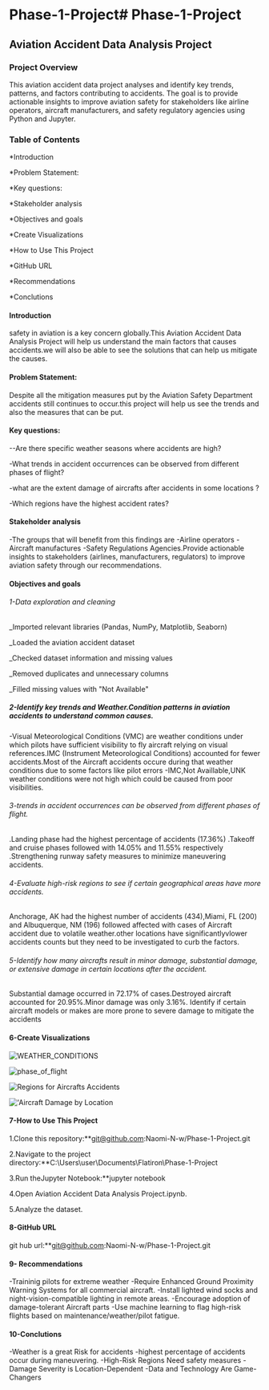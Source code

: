# Phase-1-Project# Phase-1-Project

## Aviation Accident Data Analysis Project

### Project Overview

This aviation accident data project analyses and identify key trends, patterns, and factors contributing to accidents. The goal is to provide actionable insights to improve aviation safety for stakeholders like airline operators, aircraft manufacturers, and safety regulatory agencies using Python and Jupyter.

### Table of Contents

*Introduction

*Problem Statement:

*Key questions:

*Stakeholder analysis

*Objectives and goals

*Create Visualizations

*How to Use This Project

*GitHub URL

*Recommendations   

*Conclutions 

#### Introduction
safety in aviation is a key concern globally.This Aviation Accident Data Analysis Project will help us understand the main factors that causes accidents.we will also be able to see the solutions that can help us mitigate the causes.

#### Problem Statement:
Despite all the mitigation measures put by the Aviation Safety Department accidents still continues to occur.this project will help us see the trends and also the measures that can be put.

#### Key questions:
--Are there specific weather seasons where accidents are high?

-What trends in accident occurrences can be observed from different phases of flight?

-what are the extent damage of aircrafts after accidents in some locations ?

-Which regions have the highest accident rates?
 
#### Stakeholder analysis

-The groups that will benefit from this findings are -Airline operators -Aircraft manufactures -Safety Regulations Agencies.Provide actionable insights to stakeholders (airlines, manufacturers, regulators) to improve aviation safety through our recommendations.

#### Objectives and goals

###### 1-Data exploration and cleaning
_Imported relevant libraries (Pandas, NumPy, Matplotlib, Seaborn)

_Loaded the aviation accident dataset

_Checked dataset information and missing values

_Removed duplicates and unnecessary columns

_Filled missing values with "Not Available"

##### 2-Identify key trends and Weather.Condition patterns in aviation accidents to understand common causes.
-Visual Meteorological Conditions (VMC) are weather conditions under which pilots have sufficient visibility to fly aircraft relying on visual references.IMC (Instrument Meteorological Conditions) accounted for fewer accidents.Most of the Aircraft accidents occure during that weather conditions due to some factors like pilot errors -IMC,Not Availlable,UNK weather conditions were not high which could be caused from poor visibilities.

###### 3-trends in accident occurrences can be observed from different phases of flight.
.Landing phase had the highest percentage of accidents (17.36%)
.Takeoff and cruise phases followed with 14.05% and 11.55% respectively
.Strengthening runway safety measures to minimize maneuvering accidents.
    
###### 4-Evaluate high-risk regions to see if certain geographical areas have more accidents.
Anchorage, AK had the highest number of accidents (434),Miami, FL (200) and Albuquerque, NM (196) followed affected with cases of Aircraft accident due to volatile weather.other  locations have significantlyvlower accidents  counts but they need to be investigated to curb the factors.
  
###### 5-Identify how many aircrafts result in minor damage, substantial damage, or extensive damage in certain locations after the accident.
Substantial damage occurred in 72.17% of cases.Destroyed aircraft accounted for 20.95%.Minor damage was only 3.16%. Identify if certain aircraft models or makes are more prone to severe damage to mitigate the accidents
    
#### 6-Create Visualizations

![WEATHER_CONDITIONS](https://github.com/Naomi-N-w/Phase-1-Project/blob/main/Weather%20Conditions%20During%20Aircraft%20Accidents.png)

![phase_of_flight](https://github.com/Naomi-N-w/Phase-1-Project/blob/main/Accidents%20by%20broad_phase_of_flight%20.png)

![Regions for Aircrafts Accidents](https://github.com/Naomi-N-w/Phase-1-Project/blob/main/Top%2010%20High-Risk%20Regions%20for%20Aircrafts%20Accidents.png)

!['Aircraft Damage by Location](https://github.com/Naomi-N-w/Phase-1-Project/blob/main/Aircraft%20Damage%20by%20Location.png)

#### 7-How to Use This Project

1.Clone this repository:**git@github.com:Naomi-N-w/Phase-1-Project.git

2.Navigate to the project directory:**C:\Users\user\Documents\Flatiron\Phase-1-Project

3.Run theJupyter Notebook:**jupyter notebook

4.Open Aviation Accident Data Analysis Project.ipynb.

5.Analyze the dataset.

#### 8-GitHub URL
git hub url:**git@github.com:Naomi-N-w/Phase-1-Project.git

#### 9- Recommendations
-Traininig pilots for extreme weather
-Require Enhanced Ground Proximity Warning Systems for all commercial aircraft.
-Install lighted wind socks and night-vision-compatible lighting in remote areas.
-Encourage adoption of damage-tolerant Aircraft parts
-Use machine learning to flag high-risk flights based on maintenance/weather/pilot fatigue.

#### 10-Conclutions 
-Weather is a great Risk for accidents
-highest percentage of accidents occur during maneuvering.
-High-Risk Regions Need safety measures
-Damage Severity is Location-Dependent
-Data and Technology Are Game-Changers